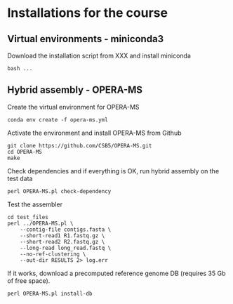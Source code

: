 # Installations for the course

## Virtual environments - miniconda3

Download the installation script from XXX and install miniconda
```
bash ...
```

## Hybrid assembly - OPERA-MS

Create the virtual environment for OPERA-MS
```
conda env create -f opera-ms.yml
```

Activate the environment and install OPERA-MS from Github

```
git clone https://github.com/CSB5/OPERA-MS.git
cd OPERA-MS
make
```

Check dependencies and if everything is OK, run hybrid assembly on the test data
```
perl OPERA-MS.pl check-dependency
```

Test the assembler
```
cd test_files 
perl ../OPERA-MS.pl \
    --contig-file contigs.fasta \
    --short-read1 R1.fastq.gz \
    --short-read2 R2.fastq.gz \
    --long-read long_read.fastq \
    --no-ref-clustering \
    --out-dir RESULTS 2> log.err
```

If it works, download a precomputed reference genome DB (requires 35 Gb of free space). 
```
perl OPERA-MS.pl install-db
```

